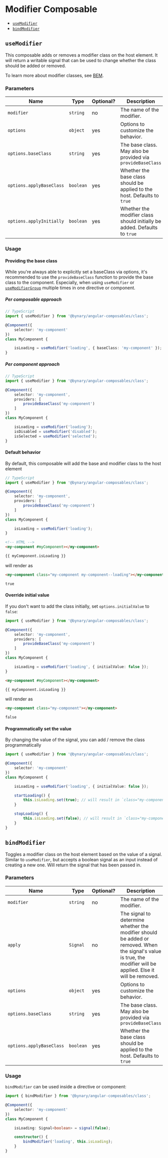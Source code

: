 # Modifier Composable

- [`useModifier`](#usemodifier)
- [`bindModifier`](#bindmodifier)

## `useModifier`

This composable adds or removes a modifier class on the host element.
It will return a writable signal that can be used to change whether the class should be added or removed.

To learn more about modifier classes, see [BEM](https://getbem.com/naming/#modifier).

### Parameters

| Name                     | Type      | Optional? | Description                                                              |
|--------------------------|-----------|-----------|--------------------------------------------------------------------------|
| `modifier`               | `string`  | no        | The name of the modifier.                                                |
| `options`                | `object`  | yes       | Options to customize the behavior.                                       |
| `options.baseClass`      | `string`  | yes       | The base class. May also be provided via `provideBaseClass`              |
| `options.applyBaseClass` | `boolean` | yes       | Whether the base class should be applied to the host. Defaults to `true` |
| `options.applyInitially` | `boolean` | yes       | Whether the modifier class should initially be added. Defaults to `true` |


### Usage

#### Providing the base class

While you're always able to explicitly set a baseClass via options, it's recommended to use the `provideBaseClass` function to provide the base class to the component.
Especially, when using `useModifier` or [`useModifierGroup`](./modifier-group.composable.md) multiple times in one directive or component.

##### Per composable approach

```ts
// TypeScript
import { useModifier } from '@bynary/angular-composables/class';

@Component({
    selector: 'my-component'
})
class MyComponent {

    isLoading = useModifier('loading', { baseClass: 'my-component' });
}
```
##### Per component approach


```ts
// TypeScript
import { useModifier } from '@bynary/angular-composables/class';

@Component({
    selector: 'my-component',
    providers: [
        provideBaseClass('my-component')
    ]
})
class MyComponent {

    isLoading = useModifier('loading');
    isDisabled = useModifier('disabled');
    isSelected = useModifier('selected');
}
```

#### Default behavior

By default, this composable will add the base and modifier class to the host element

```ts
// TypeScript
import { useModifier } from '@bynary/angular-composables/class';

@Component({
    selector: 'my-component',
    providers: [
        provideBaseClass('my-component')
    ]
})
class MyComponent {

    isLoading = useModifier('loading');
}
```

```html
<!-- HTML -->
<my-component #myComponent></my-component>

{{ myComponent.isLoading }}
```

will render as

```html
<my-component class="my-component my-component--loading"></my-component>

true
```

#### Override initial value

If you don't want to add the class initially, set `options.initialValue` to `false`:

```ts
import { useModifier } from '@bynary/angular-composables/class';

@Component({
    selector: 'my-component',
    providers: [
        provideBaseClass('my-component')
    ]
})
class MyComponent {

    isLoading = useModifier('loading', { initialValue: false });
}
```

```html
<my-component #myComponent></my-component>

{{ myComponent.isLoading }}
```

will render as

```html
<my-component class="my-component"></my-component>

false
```

#### Programmatically set the value

By changing the value of the signal, you can add / remove the class programmatically

```ts
import { useModifier } from '@bynary/angular-composables/class';

@Component({
    selector: 'my-component'
})
class MyComponent {

    isLoading = useModifier('loading', { initialValue: false });

    startLoading() {
        this.isLoading.set(true); // will result in `class="my-component my-component--loading"`
    }

    stopLoading() {
        this.isLoading.set(false); // will result in `class="my-component"`
    }
}
```


## `bindModifier`

Toggles a modifier class on the host element based on the value of a signal. Similar to `useModifier`, but accepts a boolean signal as an input instead of creating a new one.
Will return the signal that has been passed in.

### Parameters

| Name                     | Type       | Optional? | Description                                                                                                                                                      |
|--------------------------|------------|-----------|------------------------------------------------------------------------------------------------------------------------------------------------------------------|
| `modifier`               | `string`   | no        | The name of the modifier.                                                                                                                                        |
| `apply`                  | `Signal`   | no        | The signal to determine whether the modifier should be added or removed. When the signal's value is true, the modifier will be applied. Else it will be removed. |
| `options`                | `object`   | yes       | Options to customize the behavior.                                                                                                                               |
| `options.baseClass`      | `string`   | yes       | The base class. May also be provided via `provideBaseClass`                                                                                                      |
| `options.applyBaseClass` | `boolean`  | yes       | Whether the base class should be applied to the host. Defaults to `true`                                                                                         |

### Usage

`bindModifier` can be used inside a directive or component:

```ts
import { bindModifier } from '@bynary/angular-composables/class';

@Component({
    selector: 'my-component'
})
class MyComponent {

    isLoading: Signal<boolean> = signal(false);

    constructor() {
        bindModifier('loading', this.isLoading);
    }
}
```
